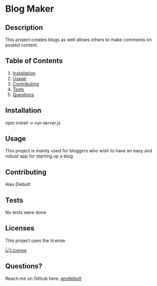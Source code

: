 
# Blog Maker

## Description
  
  This project creates blogs as well allows others to make comments on posted content.

## Table of Contents
  
1. [Installation](#installation)
2. [Usage](#usage)
3. [Contributing](#contributing)
4. [Tests](#tests) 
5. [Questions](#questions)

<a name ='installation'></a> 
## Installation
  
  npm install -> run server.js

<a name ='usage'></a> 
## Usage
  
  This project is mainly used for bloggers who wish to have an easy and robust app for starting up a blog.

<a name ='contributing'></a> 
## Contributing
  
  Alex Diebolt

<a name ='tests'></a>  
## Tests
  
  No tests were done

<a name ='licenses'></a> 
## Licenses
  
  This project uses the  license
  
  [![License](https://img.shields.io/badge/License--blue.svg)](https://opensource.org/licenses/)

  

<a name ='questions'></a> 
## Questions?
  
  Reach me on Github here: [amdiebolt](https://github.com/amdiebolt)
  

